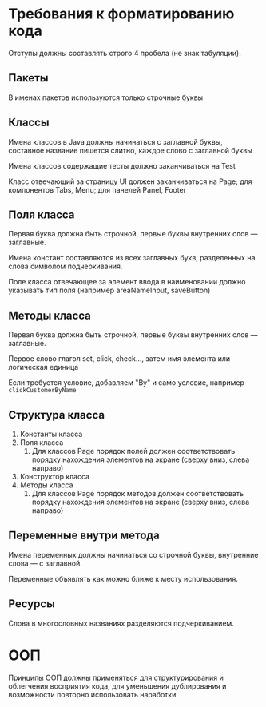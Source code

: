 # Требования к форматированию кода
Отступы должны составлять строго 4 пробела (не знак табуляции).

## Пакеты
В именах пакетов используются только строчные буквы

## Классы
Имена классов в Java должны начинаться с заглавной буквы, составное название пишется слитно, каждое слово с заглавной буквы

Имена классов содержащие тесты должно заканчиваться на Test

Класс отвечающий за страницу UI должен заканчиваться на Page; для компонентов Tabs, Menu; для панелей Panel, Footer

## Поля класса
Первая буква должна быть строчной, первые буквы внутренних слов — заглавные.

Имена констант составляются из всех заглавных букв, разделенных на слова символом подчеркивания.

Поле класса отвечающее за элемент ввода в наименовании должно указывать тип поля (например areaNameInput, saveButton)

## Методы класса
Первая буква должна быть строчной, первые буквы внутренних слов — заглавные.

Первое слово глагол set, click, check..., затем имя элемента или логическая единица

Если требуется условие, добавляем "By" и само условие, например `clickCustomerByName`

## Структура класса
1. Константы класса
2. Поля класса
   1. Для классов Page порядок полей должен соответствовать порядку нахождения элементов на экране (сверху вниз, cлева направо) 
3. Конструктор класса
4. Методы класса
   1. Для классов Page порядок методов должен соответствовать порядку нахождения элементов на экране (сверху вниз, cлева направо)

## Переменные внутри метода
Имена переменных должны начинаться со строчной буквы, внутренние слова — с заглавной.

Переменные объявлять как можно ближе к месту использования. 

## Ресурсы
Слова в многословных названиях разделяются подчеркиванием.

# ООП
Принципы ООП должны применяться для структурирования и облегчения восприятия кода,
для уменьшения дублирования и возможности повторно использовать наработки





